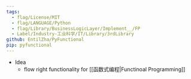 ```yaml
---
tags:
  - flag/License/MIT
  - flag/LANGUAGE/Python
  - flag/Library/BusinessLogicLayer/Implement__/FP
  - Label/Industry-工业科学/IT/Library/3rdLibrary
github: EntilZha/PyFunctional
pip: pyfunctional
---
```


- Idea
    - flow right functionality for [[函数式编程|Functinoal Programming]]
